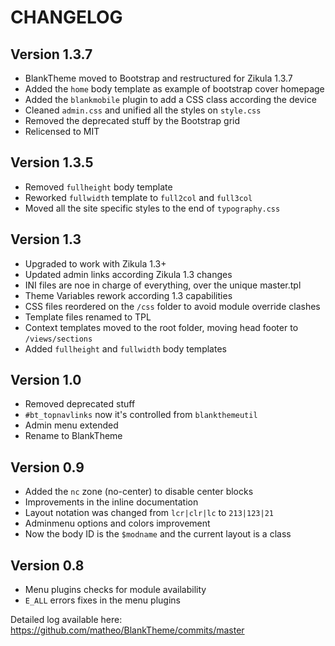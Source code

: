 
# CHANGELOG

## Version 1.3.7

* BlankTheme moved to Bootstrap and restructured for Zikula 1.3.7
* Added the `home` body template as example of bootstrap cover homepage
* Added the `blankmobile` plugin to add a CSS class according the device
* Cleaned `admin.css` and unified all the styles on `style.css`
* Removed the deprecated stuff by the Bootstrap grid
* Relicensed to MIT

## Version 1.3.5

* Removed `fullheight` body template
* Reworked `fullwidth` template to `full2col` and `full3col`
* Moved all the site specific styles to the end of `typography.css`

## Version 1.3

* Upgraded to work with Zikula 1.3+
* Updated admin links according Zikula 1.3 changes
* INI files are noe in charge of everything, over the unique master.tpl
* Theme Variables rework according 1.3 capabilities
* CSS files reordered on the `/css` folder to avoid module override clashes
* Template files renamed to TPL
* Context templates moved to the root folder, moving head footer to `/views/sections`
* Added `fullheight` and `fullwidth` body templates

## Version 1.0

* Removed deprecated stuff
* `#bt_topnavlinks` now it's controlled from `blankthemeutil`
* Admin menu extended
* Rename to BlankTheme

## Version 0.9

* Added the `nc` zone (no-center) to disable center blocks
* Improvements in the inline documentation
* Layout notation was changed from `lcr|clr|lc` to `213|123|21`
* Adminmenu options and colors improvement
* Now the body ID is the `$modname` and the current layout is a class

## Version 0.8

* Menu plugins checks for module availability
* `E_ALL` errors fixes in the menu plugins

Detailed log available here:  
https://github.com/matheo/BlankTheme/commits/master
